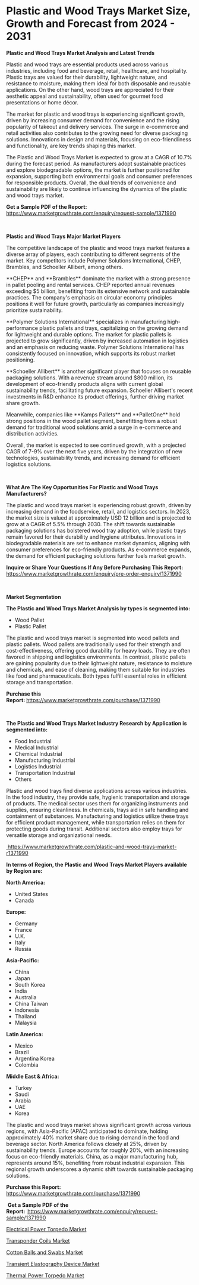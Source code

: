 <p><h1>Plastic and Wood Trays Market Size, Growth and Forecast from 2024 - 2031</h1></p><p><strong>Plastic and Wood Trays Market Analysis and Latest Trends</strong></p>
<p><p>Plastic and wood trays are essential products used across various industries, including food and beverage, retail, healthcare, and hospitality. Plastic trays are valued for their durability, lightweight nature, and resistance to moisture, making them ideal for both disposable and reusable applications. On the other hand, wood trays are appreciated for their aesthetic appeal and sustainability, often used for gourmet food presentations or home décor.</p><p>The market for plastic and wood trays is experiencing significant growth, driven by increasing consumer demand for convenience and the rising popularity of takeout and delivery services. The surge in e-commerce and retail activities also contributes to the growing need for diverse packaging solutions. Innovations in design and materials, focusing on eco-friendliness and functionality, are key trends shaping this market. </p><p>The Plastic and Wood Trays Market is expected to grow at a CAGR of 10.7% during the forecast period. As manufacturers adopt sustainable practices and explore biodegradable options, the market is further positioned for expansion, supporting both environmental goals and consumer preferences for responsible products. Overall, the dual trends of convenience and sustainability are likely to continue influencing the dynamics of the plastic and wood trays market.</p></p>
<p><strong>Get a Sample PDF of the Report:&nbsp;</strong> <a href="https://www.marketgrowthrate.com/enquiry/request-sample/1371990">https://www.marketgrowthrate.com/enquiry/request-sample/1371990</a></p>
<p>&nbsp;</p>
<p><strong>Plastic and Wood Trays Major Market Players</strong></p>
<p><p>The competitive landscape of the plastic and wood trays market features a diverse array of players, each contributing to different segments of the market. Key competitors include Polymer Solutions International, CHEP, Brambles, and Schoeller Allibert, among others.</p><p>**CHEP** and **Brambles** dominate the market with a strong presence in pallet pooling and rental services. CHEP reported annual revenues exceeding $5 billion, benefiting from its extensive network and sustainable practices. The company's emphasis on circular economy principles positions it well for future growth, particularly as companies increasingly prioritize sustainability.</p><p>**Polymer Solutions International** specializes in manufacturing high-performance plastic pallets and trays, capitalizing on the growing demand for lightweight and durable options. The market for plastic pallets is projected to grow significantly, driven by increased automation in logistics and an emphasis on reducing waste. Polymer Solutions International has consistently focused on innovation, which supports its robust market positioning.</p><p>**Schoeller Allibert** is another significant player that focuses on reusable packaging solutions. With a revenue stream around $800 million, its development of eco-friendly products aligns with current global sustainability trends, facilitating future expansion. Schoeller Allibert's recent investments in R&D enhance its product offerings, further driving market share growth.</p><p>Meanwhile, companies like **Kamps Pallets** and **PalletOne** hold strong positions in the wood pallet segment, benefitting from a robust demand for traditional wood solutions amid a surge in e-commerce and distribution activities.</p><p>Overall, the market is expected to see continued growth, with a projected CAGR of 7-9% over the next five years, driven by the integration of new technologies, sustainability trends, and increasing demand for efficient logistics solutions.</p></p>
<p>&nbsp;</p>
<p><strong>What Are The Key Opportunities For Plastic and Wood Trays Manufacturers?</strong></p>
<p><p>The plastic and wood trays market is experiencing robust growth, driven by increasing demand in the foodservice, retail, and logistics sectors. In 2023, the market size is valued at approximately USD 12 billion and is projected to grow at a CAGR of 5.5% through 2030. The shift towards sustainable packaging solutions has bolstered wood tray adoption, while plastic trays remain favored for their durability and hygiene attributes. Innovations in biodegradable materials are set to enhance market dynamics, aligning with consumer preferences for eco-friendly products. As e-commerce expands, the demand for efficient packaging solutions further fuels market growth.</p></p>
<p><strong>Inquire or Share Your Questions If Any Before Purchasing This Report:</strong> <a href="https://www.marketgrowthrate.com/enquiry/pre-order-enquiry/1371990">https://www.marketgrowthrate.com/enquiry/pre-order-enquiry/1371990</a></p>
<p>&nbsp;</p>
<p><strong>Market Segmentation</strong></p>
<p><strong>The Plastic and Wood Trays Market Analysis by types is segmented into:</strong></p>
<p><ul><li>Wood Pallet</li><li>Plastic Pallet</li></ul></p>
<p><p>The plastic and wood trays market is segmented into wood pallets and plastic pallets. Wood pallets are traditionally used for their strength and cost-effectiveness, offering good durability for heavy loads. They are often favored in shipping and logistics environments. In contrast, plastic pallets are gaining popularity due to their lightweight nature, resistance to moisture and chemicals, and ease of cleaning, making them suitable for industries like food and pharmaceuticals. Both types fulfill essential roles in efficient storage and transportation.</p></p>
<p><strong>Purchase this Report:&nbsp;</strong><a href="https://www.marketgrowthrate.com/purchase/1371990">https://www.marketgrowthrate.com/purchase/1371990</a></p>
<p>&nbsp;</p>
<p><strong>The Plastic and Wood Trays Market Industry Research by Application is segmented into:</strong></p>
<p><ul><li>Food Industrial</li><li>Medical Industrial</li><li>Chemical Industrial</li><li>Manufacturing Industrial</li><li>Logistics Industrial</li><li>Transportation Industrial</li><li>Others</li></ul></p>
<p><p>Plastic and wood trays find diverse applications across various industries. In the food industry, they provide safe, hygienic transportation and storage of products. The medical sector uses them for organizing instruments and supplies, ensuring cleanliness. In chemicals, trays aid in safe handling and containment of substances. Manufacturing and logistics utilize these trays for efficient product management, while transportation relies on them for protecting goods during transit. Additional sectors also employ trays for versatile storage and organizational needs.</p></p>
<p><a href="https://www.marketgrowthrate.com/plastic-and-wood-trays-market-r1371990">&nbsp;https://www.marketgrowthrate.com/plastic-and-wood-trays-market-r1371990</a></p>
<p><strong>In terms of Region, the Plastic and Wood Trays Market Players available by Region are:</strong></p>
<p>
    <p> <strong> North America: </strong>
        <ul>
            <li>United States</li>
            <li>Canada</li>
        </ul>
        </p> 
    <p> <strong> Europe: </strong>
        <ul>
            <li>Germany</li>
            <li>France</li>
            <li>U.K.</li>
            <li>Italy</li>
            <li>Russia</li>
        </ul>
        </p> 
    <p> <strong> Asia-Pacific: </strong>
        <ul>
            <li>China</li>
            <li>Japan</li>
            <li>South Korea</li>
            <li>India</li>
            <li>Australia</li>
            <li>China Taiwan</li>
            <li>Indonesia</li>
            <li>Thailand</li>
            <li>Malaysia</li>
        </ul>
        </p> 
    <p> <strong> Latin America: </strong>
        <ul>
            <li>Mexico</li>
            <li>Brazil</li>
            <li>Argentina Korea</li>
            <li>Colombia</li>
        </ul>
        </p> 
    <p> <strong> Middle East & Africa: </strong>
        <ul>
            <li>Turkey</li>
            <li>Saudi</li>
            <li>Arabia</li>
            <li>UAE</li>
            <li>Korea</li>
        </ul>
    </p>
    </p>
<p><p>The plastic and wood trays market shows significant growth across various regions, with Asia-Pacific (APAC) anticipated to dominate, holding approximately 40% market share due to rising demand in the food and beverage sector. North America follows closely at 25%, driven by sustainability trends. Europe accounts for roughly 20%, with an increasing focus on eco-friendly materials. China, as a major manufacturing hub, represents around 15%, benefiting from robust industrial expansion. This regional growth underscores a dynamic shift towards sustainable packaging solutions.</p></p>
<p><strong>Purchase this Report: </strong><a href="https://www.marketgrowthrate.com/purchase/1371990">https://www.marketgrowthrate.com/purchase/1371990</a></p>
<p>&nbsp;<strong>Get a Sample PDF of the Report:&nbsp;&nbsp;</strong><a href="https://www.marketgrowthrate.com/enquiry/request-sample/1371990">https://www.marketgrowthrate.com/enquiry/request-sample/1371990</a></p>
<p><strong></strong></p>
<p><p><a href="https://medium.com/@khairinauzunul_10076/electrical-power-torpedo-market-outlook-market-share-analysis-growth-trends-market-forecasts-9bca19d5a992?postPublishedType=repub">Electrical Power Torpedo Market</a></p><p><a href="https://www.linkedin.com/pulse/transponder-coils-market-research-report-includes-analysis-wtjse?trackingId=adS9bOBQRtS8awHGSDB2Tg%3D%3D">Transponder Coils Market</a></p><p><a href="https://www.linkedin.com/pulse/cotton-balls-swabs-industry-forecast-market-shifts-strategic-wn3of?trackingId=q17FrrE4SDmxZewZn7gujQ%3D%3D">Cotton Balls and Swabs Market</a></p><p><a href="https://github.com/ChiragRp1/Market-Research-Report-List-6/blob/main/transient-elastography-device-market.md">Transient Elastography Device Market</a></p><p><a href="https://medium.com/@khairinauzunul_10076/how-regional-and-global-trends-are-shaping-the-thermal-power-torpedo-market-for-the-year-2024-4723cedbe879">Thermal Power Torpedo Market</a></p></p>